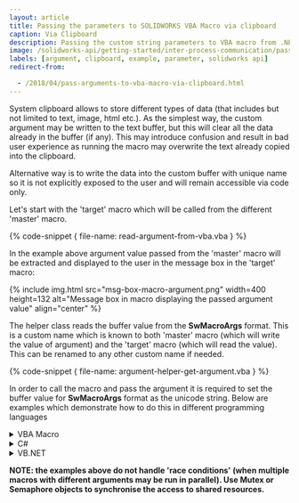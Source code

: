 ```yaml
---
layout: article
title: Passing the parameters to SOLIDWORKS VBA Macro via clipboard
caption: Via Clipboard
description: Passing the custom string parameters to VBA macro from .NET application or another macro via clipboard
image: /solidworks-api/getting-started/inter-process-communication/pass-parameters-to-vba-macro/via-clipboard/msg-box-macro-argument.png
labels: [argument, clipboard, example, parameter, solidworks api]
redirect-from:

  - /2018/04/pass-arguments-to-vba-macro-via-clipboard.html
---
```

System clipboard allows to store different types of data (that includes but not limited to text, image, html etc.). As the simplest way, the custom argument may be written to the text buffer, but this will clear all the data already in the buffer (if any). This may introduce confusion and result in bad user experience as running the macro may overwrite the text already copied into the clipboard.  

Alternative way is to write the data into the custom buffer with unique name so it is not explicitly exposed to the user and will remain accessible via code only.

Let's start with the 'target' macro which will be called from the different 'master' macro.  

{% code-snippet { file-name: read-argument-from-vba.vba } %}

In the example above argument value passed from the 'master' macro will be extracted and displayed to the user in the message box in the 'target' macro:

{% include img.html src="msg-box-macro-argument.png" width=400 height=132 alt="Message box in macro displaying the passed argument value" align="center" %}

The helper class reads the buffer value from the **__SwMacroArgs__** format. This is a custom name which is known to both 'master' macro (which will write the value of argument) and the 'target' macro (which will read the value). This can be renamed to any other custom name if needed.

{% code-snippet { file-name: argument-helper-get-argument.vba } %}

In order to call the macro and pass the argument it is required to set the buffer value for **__SwMacroArgs__** format as the unicode string. Below are examples which demonstrate how to do this in different programming languages

<details>
<summary>VBA Macro</summary>

Argument Helper Module

{% code-snippet { file-name: argument-helper-set-argument.vba } %}

Macro

{% code-snippet { file-name: call-macro-with-argument-vba.vba } %}

</details>

<details>
<summary>C#</summary>

{% code-snippet { file-name: call-macro-with-arguments-csharp.cs } %}

</details>

<details>
<summary>VB.NET</summary>

{% code-snippet { file-name: call-macro-with-arguments-vb.net.vb } %}

</details>

**NOTE: the examples above do not handle 'race conditions' (when multiple macros with different arguments may be run in parallel). Use Mutex or Semaphore objects to synchronise the access to shared resources.**

